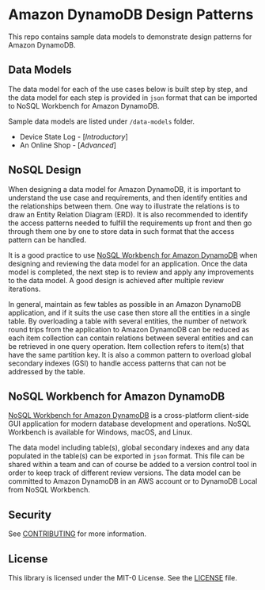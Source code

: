 # Amazon DynamoDB Design Patterns

This repo contains sample data models to demonstrate design patterns for Amazon DynamoDB.

## Data Models

The data model for each of the use cases below is built step by step, and the data model for each step is provided in `json` format that can be imported to NoSQL Workbench for Amazon DynamoDB.

Sample data models are listed under `/data-models` folder.
- Device State Log - [*Introductory*]
- An Online Shop - [*Advanced*]


## NoSQL Design

When designing a data model for Amazon DynamoDB, it is important to understand the use case and requirements, and then identify entities and the relationships between them. One way to illustrate the relations is to draw an Entity Relation Diagram (ERD). It is also recommended to identify the access patterns needed to fulfill the requirements up front and then go through them one by one to store data in such format that the access pattern can be handled. 

It is a good practice to use [NoSQL Workbench for Amazon DynamoDB](#nosql-workbench-for-amazon-dynamodb) when designing and reviewing the data model for an application. Once the data model is completed, the next step is to review and apply any improvements to the data model. A good design is achieved after multiple review iterations.

In general, maintain as few tables as possible in an Amazon DynamoDB application, and if it suits the use case then store all the entities in a single table. By overloading a table with several entities, the number of network round trips from the application to Amazon DynamoDB can be reduced as each item collection can contain relations between several entities and can be retrieved in one query operation. Item collection refers to item(s) that have the same partition key. It is also a common pattern to overload global secondary indexes (GSI) to handle access patterns that can not be addressed by the table.

## NoSQL Workbench for Amazon DynamoDB
 
[NoSQL Workbench for Amazon DynamoDB](https://docs.aws.amazon.com/amazondynamodb/latest/developerguide/workbench.settingup.html) is a cross-platform client-side GUI application for modern database development and operations. NoSQL Workbench is available for Windows, macOS, and Linux. 

The data model including table(s), global secondary indexes and any data populated in the table(s) can be exported in `json` format. This file can be shared within a team and can of course be added to a version control tool in order to keep track of different review versions. The data model can be committed to Amazon DynamoDB in an AWS account or to DynamoDB Local from NoSQL Workbench.

## Security

See [CONTRIBUTING](CONTRIBUTING.md#security-issue-notifications) for more information.

## License

This library is licensed under the MIT-0 License. See the [LICENSE](LICENSE) file.
